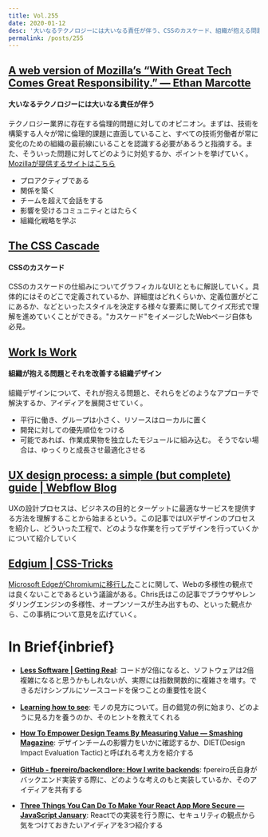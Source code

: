 ```yaml
---
title: Vol.255
date: 2020-01-12
desc: '大いなるテクノロジーには大いなる責任が伴う、CSSのカスケード、組織が抱える問題とそれを改善する組織デザイン、ほか計10リンク'
permalink: /posts/255
---
```


## [A web version of Mozilla’s “With Great Tech Comes Great Responsibility.” — Ethan Marcotte](https://ethanmarcotte.com/wrote/mozilla-with-great-tech-great-responsibility/)
#### 大いなるテクノロジーには大いなる責任が伴う
テクノロジー業界に存在する倫理的問題に対してのオピニオン。まずは、技術を構築する人々が常に倫理的課題に直面していること、すべての技術労働者が常に変化のための組織の最前線にいることを認識する必要があるうと指摘する。また、そういった問題に対してどのように対処するか、ポイントを挙げていく。[Mozillaが提供するサイトはこちら](https://foundation.mozilla.org/en/initiatives/great-tech-great-responsibility/)

- プロアクティブである
- 関係を築く
- チームを超えて会話をする
- 影響を受けるコミュニティとはたらく
- 組織化戦略を学ぶ 

## [The CSS Cascade](https://wattenberger.com/blog/css-cascade)
#### CSSのカスケード
CSSのカスケードの仕組みについてグラフィカルなUIとともに解説していく。具体的にはそのどこで定義されているか、詳細度はどれくらいか、定義位置がどこにあるか、などといったスタイルを決定する様々な要素に関してクイズ形式で理解を進めていくことができる。"カスケード"をイメージしたWebページ自体も必見。

## [Work Is Work](https://codahale.com/work-is-work/)
#### 組織が抱える問題とそれを改善する組織デザイン
組織デザインについて、それが抱える問題と、それらをどのようなアプローチで解決するか、アイディアを展開させていく。

- 平行に働き、グループは小さく、リソースはローカルに置く
- 開発に対しての優先順位をつける
- 可能であれば、作業成果物を独立したモジュールに組み込む。 そうでない場合は、ゆっくりと成長させ最適化させる

## [UX design process: a simple (but complete) guide | Webflow Blog](https://webflow.com/blog/ux-design-process)
UXの設計プロセスは、ビジネスの目的とターゲットに最適なサービスを提供する方法を理解することから始まるという。この記事ではUXデザインのプロセスを紹介し、どういった工程で、どのような作業を行ってデザインを行っていくかについて紹介していく

## [Edgium | CSS-Tricks](https://css-tricks.com/edgium/)
[Microsoft EdgeがChromiumに移行した](https://blogs.windows.com/msedgedev/2020/01/15/upgrading-new-microsoft-edge-79-chromium/)ことに関して、Webの多様性の観点では良くないことであるという議論がある。Chris氏はこの記事でブラウザやレンダリングエンジンの多様性、オープンソースが生み出すもの、といった観点から、この事柄について意見を広げていく。

# In Brief{inbrief}

- **[Less Software | Getting Real](https://basecamp.com/gettingreal/10.1-less-software)**: コードが2倍になると、ソフトウェアは2倍複雑になると思うかもしれないが、実際には指数関数的に複雑さを増す。できるだけシンプルにソースコードを保つことの重要性を説く

- **[Learning how to see](https://matthewstrom.com/writing/learning-how-to-see)**: モノの見方について。目の錯覚の例に始まり、どのように見る力を養うのか、そのヒントを教えてくれる

- **[How To Empower Design Teams By Measuring Value — Smashing Magazine](https://www.smashingmagazine.com/2020/01/empower-design-teams-by-measuring-value/)**: デザインチームの影響力をいかに確認するか、DIET(Design Impact Evaluation Tactic)と呼ばれる考え方を紹介する

- **[GitHub - fpereiro/backendlore: How I write backends](https://github.com/fpereiro/backendlore)**: fpereiro氏自身がバックエンド実装する際に、どのような考えのもと実装しているか、そのアイディアを共有する

- **[Three Things You Can Do To Make Your React App More Secure — JavaScript January](https://www.javascriptjanuary.com/blog/three-things-you-can-do-to-make-your-react-app-more-secure)**: Reactでの実装を行う際に、セキュリティの観点から気をつけておきたいアイディアを3つ紹介する